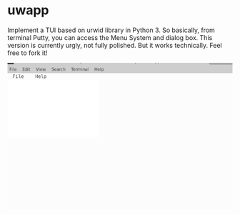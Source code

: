 # uwapp

Implement a TUI based on urwid library in Python 3. So basically, from terminal Putty, you can access the Menu System and dialog box. This version is currently urgly, not fully polished. But it works technically. Feel free to fork it!

![](https://github.com/Erickrus/uwapp/blob/master/demo.gif?raw=true )
